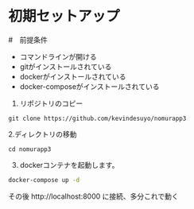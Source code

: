# 初期セットアップ

#　前提条件
- コマンドラインが開ける
- gitがインストールされている
- dockerがインストールされている
- docker-composeがインストールされている 



1. リポジトリのコピー
```
git clone https://github.com/kevindesuyo/nomurapp3
```
2.ディレクトリの移動
```
cd nomurapp3
```

3. dockerコンテナを起動します。

```bash
docker-compose up -d
```

その後 http://localhost:8000 に接続、多分これで動く